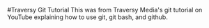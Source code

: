 #Traversy Git Tutorial
This was from Traversy Media's git tutorial on YouTube explaining how to use git, git bash, and github.
